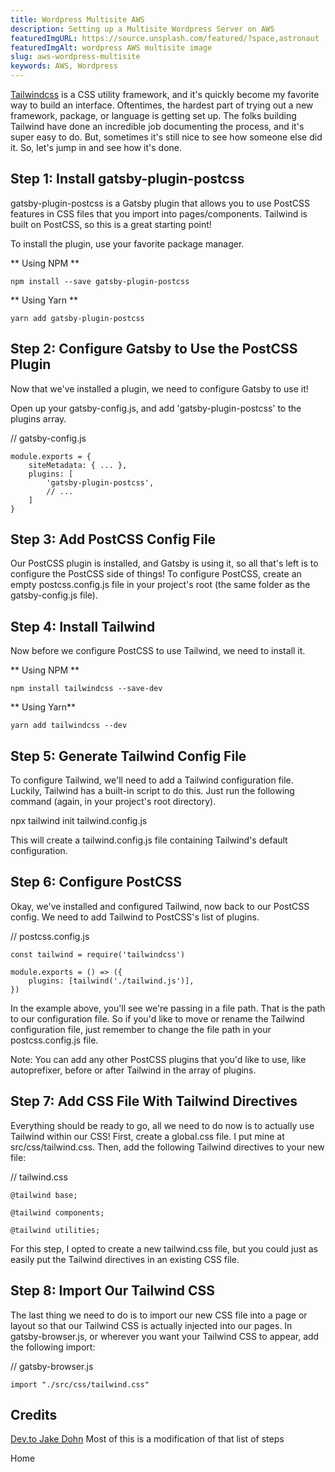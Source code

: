 ```yaml
---
title: Wordpress Multisite AWS
description: Setting up a Multisite Wordpress Server on AWS
featuredImgURL: https://source.unsplash.com/featured/?space,astronaut
featuredImgAlt: wordpress AWS multisite image
slug: aws-wordpress-multisite
keywords: AWS, Wordpress
---
```




[Tailwindcss](https://www.tailwindcss.com) is a CSS utility framework, and it's quickly become my favorite way to build an interface. Oftentimes, the hardest part of trying out a new framework, package, or language is getting set up.
The folks building Tailwind have done an incredible job documenting the process, and it's super easy to do. But, sometimes it's still nice to see how someone else did it. So, let's jump in and see how it's done.


## Step 1: Install gatsby-plugin-postcss
gatsby-plugin-postcss is a Gatsby plugin that allows you to use PostCSS features in CSS files that you import into pages/components. Tailwind is built on PostCSS, so this is a great starting point!

To install the plugin, use your favorite package manager.

** Using NPM **
```
npm install --save gatsby-plugin-postcss
```
** Using Yarn **
```
yarn add gatsby-plugin-postcss
```


## Step 2: Configure Gatsby to Use the PostCSS Plugin
Now that we've installed a plugin, we need to configure Gatsby to use it!

Open up your gatsby-config.js, and add 'gatsby-plugin-postcss' to the plugins array.

// gatsby-config.js
```
module.exports = {
    siteMetadata: { ... },
    plugins: [
        'gatsby-plugin-postcss',
        // ...
    ]
}
```


## Step 3: Add PostCSS Config File
Our PostCSS plugin is installed, and Gatsby is using it, so all that's left is to configure the PostCSS side of things! To configure PostCSS, create an empty postcss.config.js file in your project's root (the same folder as the gatsby-config.js file).

## Step 4: Install Tailwind
Now before we configure PostCSS to use Tailwind, we need to install it.

** Using NPM **
```
npm install tailwindcss --save-dev
```

** Using Yarn**
```
yarn add tailwindcss --dev
```


## Step 5: Generate Tailwind Config File
To configure Tailwind, we'll need to add a Tailwind configuration file. Luckily, Tailwind has a built-in script to do this. Just run the following command (again, in your project's root directory).

npx tailwind init tailwind.config.js

This will create a tailwind.config.js file containing Tailwind's default configuration.

## Step 6: Configure PostCSS
Okay, we've installed and configured Tailwind, now back to our PostCSS config. We need to add Tailwind to PostCSS's list of plugins.

// postcss.config.js
```
const tailwind = require('tailwindcss')

module.exports = () => ({
    plugins: [tailwind('./tailwind.js')],
})

```
In the example above, you'll see we're passing in a file path. That is the path to our configuration file. So if you'd like to move or rename the Tailwind configuration file, just remember to change the file path in your postcss.config.js file.

Note: You can add any other PostCSS plugins that you'd like to use, like autoprefixer, before or after Tailwind in the array of plugins.

## Step 7: Add CSS File With Tailwind Directives
Everything should be ready to go, all we need to do now is to actually use Tailwind within our CSS! First, create a global.css file. I put mine at src/css/tailwind.css. Then, add the following Tailwind directives to your new file:

// tailwind.css

```
@tailwind base;

@tailwind components;

@tailwind utilities;
```

For this step, I opted to create a new tailwind.css file, but you could just as easily put the Tailwind directives in an existing CSS file.

## Step 8: Import Our Tailwind CSS
The last thing we need to do is to import our new CSS file into a page or layout so that our Tailwind CSS is actually injected into our pages. In gatsby-browser.js, or wherever you want your Tailwind CSS to appear, add the following import:

// gatsby-browser.js
```
import "./src/css/tailwind.css"
```


## Credits
[Dev.to Jake Dohn](https://dev.to/jakedohm_34/using-tailwind-with-gatsby-js-10fj) Most of this is a modification of that list of steps



<CallToAction url="/" align="center">Home</CallToAction>